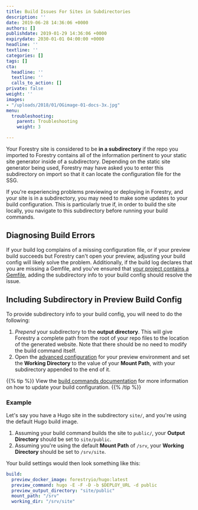 ```yaml
---
title: Build Issues For Sites in Subdirectories
description: ''
date: 2019-06-28 14:36:06 +0000
authors: []
publishdate: 2019-01-29 14:36:06 +0000
expirydate: 2030-01-01 04:00:00 +0000
headline: ''
textline: ''
categories: []
tags: []
cta:
  headline: ''
  textline: ''
  calls_to_action: []
private: false
weight: ''
images:
- "/uploads/2018/01/OGimage-01-docs-3x.jpg"
menu:
  troubleshooting:
    parent: Troubleshooting
    weight: 3

---
```

Your Forestry site is considered to be **in a subdirectory** if the repo you imported to Forestry contains all of the information pertinent to your static site generator inside of a subdirectory. Depending on the static site generator being used, Forestry may have asked you to enter this subdirectory on import so that it can locate the configuration file for the SSG.

If you're experiencing problems previewing or deploying in Forestry, and your site is in a subdirectory, you may need to make some updates to your build configuration. This is particularly true if, in order to build the site locally, you navigate to this subdirectory before running your build commands.

## Diagnosing Build Errors

If your build log complains of a missing configuration file, or if your preview build succeeds but Forestry can't open your preview, adjusting your build config will likely solve the problem. Additionally, if the build log declares that you are missing a Gemfile, and you've ensured that [your project contains a Gemfile](/docs/troubleshooting/could-not-locate-gemfile-or-bundle-directory/), adding the subdirectory info to your build config should resolve the issue.



## Including Subdirectory in Preview Build Config

To provide subdirectory info to your build config, you will need to do the following:

1. *Prepend* your subdirectory to the **output directory**. This will give Forestry a complete path from the root of your repo files to the location of the generated website. Note that there should be no need to modify the build command itself.
2. Open the [advanced configuration](/docs/previews/instant-previews/#advanced-configuration) for your preview environment and set the **Working Directory** to the value of your **Mount Path**, with your subdirectory appended to the end of it.

{{% tip %}}
View the [build commands documentation](/docs/settings/build-commands/) for more information on how to update your build configuration.
{{% /tip %}}

### Example
Let's say you have a Hugo site in the subdirectory `site/`, and you're using the default Hugo build image. 

1. Assuming your build command builds the site to `public/`, your **Output Directory** should be set to `site/public`. 
2. Assuming you're using the default **Mount Path** of `/srv`, your **Working Directory** should be set to `/srv/site`.

Your build settings would then look something like this:

```yaml
build:
  preview_docker_image: forestryio/hugo:latest
  preview_command: hugo -E -F -D -b $DEPLOY_URL -d public
  preview_output_directory: "site/public"
  mount_path: "/srv"
  working_dir: "/srv/site"
  
```
